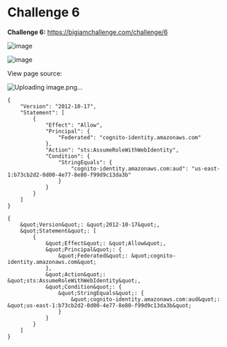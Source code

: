# Challenge 6

**Challenge 6:** https://bigiamchallenge.com/challenge/6

![image](https://github.com/h4md153v63n/CloudSec/assets/5091265/9cb6d78a-ac4c-4c77-a7d1-281dabb34981)

![image](https://github.com/h4md153v63n/CloudSec/assets/5091265/c5d73db0-7371-4017-8557-eaff2467d679)

View page source:

![Uploading image.png…]()



```
{
    "Version": "2012-10-17",
    "Statement": [
        {
            "Effect": "Allow",
            "Principal": {
                "Federated": "cognito-identity.amazonaws.com"
            },
            "Action": "sts:AssumeRoleWithWebIdentity",
            "Condition": {
                "StringEquals": {
                    "cognito-identity.amazonaws.com:aud": "us-east-1:b73cb2d2-0d00-4e77-8e80-f99d9c13da3b"
                }
            }
        }
    ]
}
```

```
{
    &quot;Version&quot;: &quot;2012-10-17&quot;,
    &quot;Statement&quot;: [
        {
            &quot;Effect&quot;: &quot;Allow&quot;,
            &quot;Principal&quot;: {
                &quot;Federated&quot;: &quot;cognito-identity.amazonaws.com&quot;
            },
            &quot;Action&quot;: &quot;sts:AssumeRoleWithWebIdentity&quot;,
            &quot;Condition&quot;: {
                &quot;StringEquals&quot;: {
                    &quot;cognito-identity.amazonaws.com:aud&quot;: &quot;us-east-1:b73cb2d2-0d00-4e77-8e80-f99d9c13da3b&quot;
                }
            }
        }
    ]
}
```

```

```






